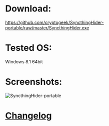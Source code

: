 # Download:
https://github.com/cryptogeek/SyncthingHider-portable/raw/master/SyncthingHider.exe

# Tested OS: 
Windows 8.1 64bit

# Screenshots:
![SyncthingHider-portable](https://raw.githubusercontent.com/cryptogeek/SyncthingHider-portable/master/screenshot%20notification%20area.png)

# <a href="https://raw.githubusercontent.com/cryptogeek/SyncthingHider-portable/master/changelog.txt" target="_blank">Changelog</a>
